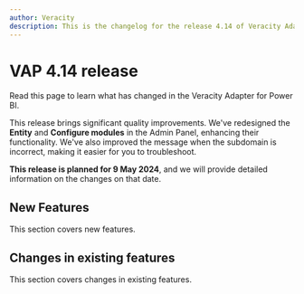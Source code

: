 ```yaml
---
author: Veracity
description: This is the changelog for the release 4.14 of Veracity Adapter for Power BI (VAP).
---
```

# VAP 4.14 release

Read this page to learn what has changed in the Veracity Adapter for Power BI. 

This release brings significant quality improvements. We've redesigned the **Entity** and **Configure modules** in the Admin Panel, enhancing their functionality. We've also improved the message when the subdomain is incorrect, making it easier for you to troubleshoot.

**This release is planned for 9 May 2024**, and we will provide detailed information on the changes on that date.

## New Features
This section covers new features.

## Changes in existing features
This section covers changes in existing features.